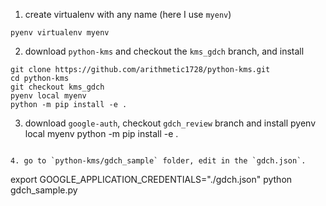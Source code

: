 1. create virtualenv with any name (here I use `myenv`)
```
pyenv virtualenv myenv
```

2. download `python-kms` and checkout the `kms_gdch` branch, and install 
```
git clone https://github.com/arithmetic1728/python-kms.git
cd python-kms
git checkout kms_gdch
pyenv local myenv
python -m pip install -e .
```

3. download `google-auth`, checkout `gdch_review` branch and install
pyenv local myenv
python -m pip install -e .
```

4. go to `python-kms/gdch_sample` folder, edit in the `gdch.json`.
```
export GOOGLE_APPLICATION_CREDENTIALS="./gdch.json"
python gdch_sample.py
```

